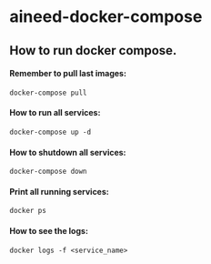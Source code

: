 # aineed-docker-compose

## How to run docker compose.
#### Remember to pull last images:
`docker-compose pull`
#### How to run all services:
`docker-compose up -d`
#### How to shutdown all services:
`docker-compose down`
#### Print all running services:
`docker ps`
#### How to see the logs:
`docker logs -f <service_name>`
